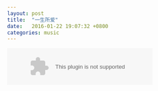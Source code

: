 ```yaml
---
layout: post
title:  "一生所爱"
date:   2016-01-22 19:07:32 +0800
categories: music
---
```


<embed src="http://music.163.com/style/swf/widget.swf?sid=25707139&type=2&auto=0&width=320&height=66" width="340" height="86" allowNetworking="all">
